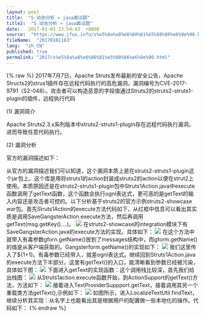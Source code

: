 ```yaml
---
layout: post
title:  "S 动态分析 » java面试题"
title2:  "S 动态分析 » java面试题"
date:   2017-01-01 23:54:43  +0800
source:  "https://www.jfox.info/s%e5%8a%a8%e6%80%81%e5%88%86%e6%9e%90.html"
fileName:  "20170101183"
lang:  "zh_CN"
published: true
permalink: "2017/s%e5%8a%a8%e6%80%81%e5%88%86%e6%9e%90.html"
---
```

{% raw %}
2017年7月7日，Apache Struts发布最新的安全公告，Apache Structs2的strus1插件存在远程代码执行的高危漏洞，漏洞编号为CVE-2017-9791（S2-048）。攻击者可以构造恶意的字段值通过Struts2的struts2-struts1-plugin的插件，远程执行代码

(1) 漏洞简介

Apache Struts2.3.x系列版本中struts2-struts1-plugin存在远程代码执行漏洞，进而导致任意代码执行。

(2) 漏洞分析

官方的漏洞描述如下：

从官方的漏洞描述我们可以知道，这个漏洞本质上是在struts2-struts1-plugin这个jar包上。这个库是用将struts1的action封装成struts2的action以便在strut2上使用。本质原因还是在struts2-struts1-plugin包中Struts1Action.java中execute函数调用了getText函数，这个函数会执行ognl表达式，更可恶的是getText的输入内容还是攻击者可控的。以下分析基于struts2的官方示例struts2-showcase war包。首先Struts1Action的execute方法代码如下，从红框中信息可以看出其实质是调用SaveGangsterAction.execute方法，然后再调用getText(msg.getKey()….)。
![](/wp-content/uploads/2017/07/1499468379.png)
在struts2-showcase的integration模块下有SaveGangsterAction.java的execute方法的实现。具体如下：
![](/wp-content/uploads/2017/07/1499468382.png)
在这个方法中就带入有毒参数gforn.getName()放到了messages结构中，而gform.getName()的值是从客户端获取的。Gangsterform.getName()的实现如下：
![](/wp-content/uploads/2017/07/14994683821.png)
我们这里传入了${1+1}。有毒参数已经带入，就差ognl表达式。继续回到Struts1Action.java的execute方法下半部分，这里有getText()的入口，能清晰看到参数已经被污染，具体如下图：
![](/wp-content/uploads/2017/07/1499468384.png)
下面进入getText的实现函数：这个调用栈比较深，首先我们给出栈图：
![](/wp-content/uploads/2017/07/1499468385.png)
从Struts1action.execute函数开始，到ActionSupport的getText()方法，方法如下：
![](/wp-content/uploads/2017/07/14994683851.png)
接着进入TextProviderSuppport.getText，接着调用其另一个重载类方法getText(),示例如下：
![](/wp-content/uploads/2017/07/1499468386.png)
如图所示，进入LocalizeTextUtil.findText，继续分析其实现：从名字上也能看出其是根据用户的配置做一些本地化的操作。代码如下：
{% endraw %}
